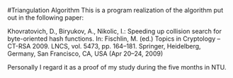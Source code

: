 #Triangulation Algorithm
This is a program realization of the algorithm put out in the following paper:

Khovratovich, D., Biryukov, A., Nikolic, I.: Speeding up collision search for byte-oriented hash functions. In: Fischlin, M. (ed.) Topics in Cryptology – CT-RSA 2009. LNCS, vol. 5473, pp. 164–181. Springer, Heidelberg, Germany, San Francisco, CA, USA (Apr 20–24, 2009)

Personally I regard it as a proof of my study during the five months in NTU.